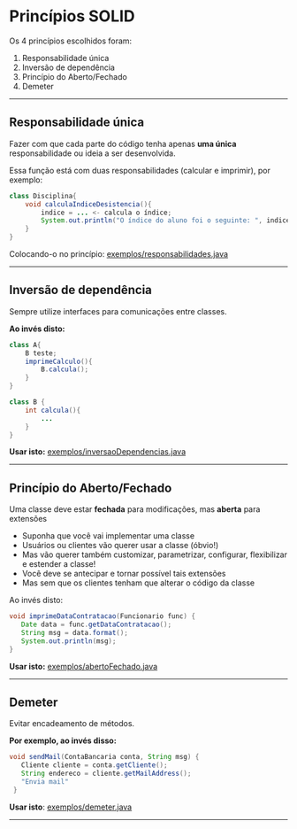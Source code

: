 # Princípios SOLID

Os 4 princípios escolhidos foram:
1. Responsabilidade única
2. Inversão de dependência
3. Princípio do Aberto/Fechado
4. Demeter

---

## Responsabilidade única
Fazer com que cada parte do código tenha apenas **uma única** responsabilidade ou ideia a ser desenvolvida.

Essa função está com duas responsabilidades (calcular e imprimir), por exemplo:
```java
class Disciplina{
	void calculaIndiceDesistencia(){
		indice = ... <- calcula o índice;
		System.out.println("O índice do aluno foi o seguinte: ", indice);
	}
}
```

Colocando-o no princípio:
[exemplos/responsabilidades.java](exemplos/responsabilidades.java)

---

## Inversão de dependência

Sempre utilize interfaces para comunicações entre classes.

**Ao invés disto:**
```java
class A{
	B teste;
	imprimeCalculo(){
		B.calcula();
	}
}

class B {
	int calcula(){
		...
	}
}
```

**Usar isto:**
[exemplos/inversaoDependencias.java](exemplos/inversaoDependencias.java)

---

## Princípio do Aberto/Fechado
 Uma classe deve estar **fechada** para modificações, mas **aberta** para extensões

- Suponha que você vai implementar uma classe
- Usuários ou clientes vão querer usar a classe (óbvio!)
- Mas vão querer também customizar, parametrizar, configurar, flexibilizar e estender a classe!
- Você deve se antecipar e tornar possível tais extensões
- Mas sem que os clientes tenham que alterar o código da classe

Ao invés disto:
```java
void imprimeDataContratacao(Funcionario func) {
   Date data = func.getDataContratacao();
   String msg = data.format();
   System.out.println(msg);
} 
```

**Usar isto:**
[exemplos/abertoFechado.java](exemplos/abertoFechado.java)

---

## Demeter
Evitar encadeamento de métodos.

**Por exemplo, ao invés disso:**
```java
void sendMail(ContaBancaria conta, String msg) {
   Cliente cliente = conta.getCliente();
   String endereco = cliente.getMailAddress();
   "Envia mail"
 }
```

**Usar isto**:
[exemplos/demeter.java](exemplos/demeter.java)

---